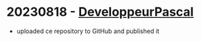 # 20230818 - [DeveloppeurPascal](https://github.com/DeveloppeurPascal)

* uploaded ce repository to GitHub and published it
